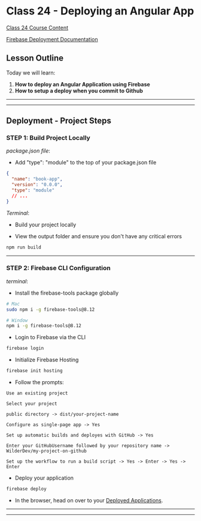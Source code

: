 # Class 24 - Deploying an Angular App

[Class 24 Course Content](https://pro.academind.com/courses/765847/lectures/13906653)

[Firebase Deployment Documentation](https://firebase.google.com/docs/hosting)

## Lesson Outline

Today we will learn:

1. **How to deploy an Angular Application using Firebase**
2. **How to setup a deploy when you commit to Github**

---

---

## Deployment - Project Steps

### STEP 1: Build Project Locally

_package.json file_:

- Add "type": "module" to the top of your package.json file

```json
{
  "name": "book-app",
  "version": "0.0.0",
  "type": "module"
  // ...
}
```

_Terminal_:

- Build your project locally

- View the output folder and ensure you don't have any critical errors

```zsh
npm run build
```

---

### STEP 2: Firebase CLI Configuration

_terminal_:

- Install the firebase-tools package globally

```zsh
# Mac
sudo npm i -g firebase-tools@8.12

# Window
npm i -g firebase-tools@8.12
```

- Login to Firebase via the CLI

```zsh
firebase login
```

- Initialize Firebase Hosting

```zsh
firebase init hosting
```

- Follow the prompts:

```
Use an existing project

Select your project

public directory -> dist/your-project-name

Configure as single-page app -> Yes

Set up automatic builds and deployes with GitHub -> Yes

Enter your GitHubUsername followed by your repository name -> WilderDev/my-project-on-github

Set up the workflow to run a build script -> Yes -> Enter -> Yes -> Enter

```

- Deploy your application

```zsh
firebase deploy
```

- In the browser, head on over to your [Deployed Applications](https://cape-books-evening.web.app/library).

---

---
